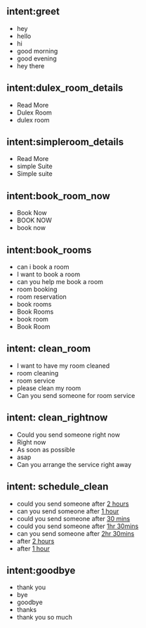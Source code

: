 ## intent:greet
- hey
- hello
- hi
- good morning
- good evening
- hey there

## intent:dulex_room_details
- Read More
- Dulex Room
- dulex room

## intent:simpleroom_details
- Read More
- simple Suite
- Simple suite

## intent:book_room_now
- Book Now
- BOOK NOW
- book now

## intent:book_rooms
- can i book a room
- I want to book a room
- can you help me book a room
- room booking
- room reservation
- book rooms
- Book Rooms
- book room
- Book Room

## intent: clean_room
- I want to have my room cleaned
- room cleaning
- room service
- please clean my room
- Can you send someone for room service

## intent: clean_rightnow
- Could you send someone right now
- Right now
- As soon as possible
- asap
- Can you arrange the service right away

## intent: schedule_clean
- could you send someone after [2 hours](time)
- can you send someone after [1 hour](time)
- could you send someone after [30 mins](time)
- could you send someone after [1hr 30mins](time)
- can you send someone after [2hr 30mins](time)
- after [2 hours](time)
- after [1 hour](time)

## intent:goodbye
- thank you
- bye
- goodbye
- thanks
- thank you so much



